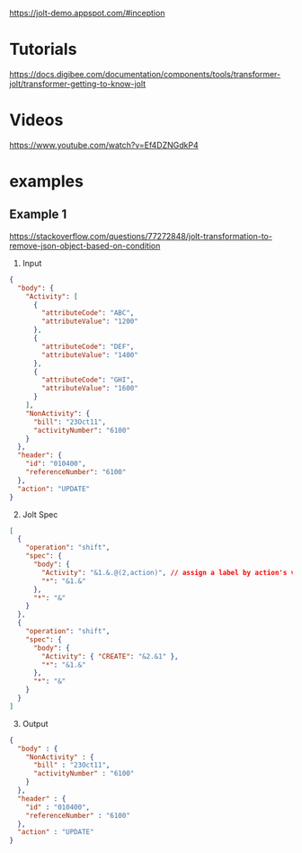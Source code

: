 https://jolt-demo.appspot.com/#inception

# Tutorials

https://docs.digibee.com/documentation/components/tools/transformer-jolt/transformer-getting-to-know-jolt

# Videos
https://www.youtube.com/watch?v=Ef4DZNGdkP4

# examples

## Example 1

https://stackoverflow.com/questions/77272848/jolt-transformation-to-remove-json-object-based-on-condition

1. Input

```json
{
  "body": {
    "Activity": [
      {
        "attributeCode": "ABC",
        "attributeValue": "1200"
      },
      {
        "attributeCode": "DEF",
        "attributeValue": "1400"
      },
      {
        "attributeCode": "GHI",
        "attributeValue": "1600"
      }
    ],
    "NonActivity": {
      "bill": "23Oct11",
      "activityNumber": "6100"
    }
  },
  "header": {
    "id": "010400",
    "referenceNumber": "6100"
  },
  "action": "UPDATE"
}
```

2. Jolt Spec

```json
[
  {
    "operation": "shift",
    "spec": {
      "body": {
        "Activity": "&1.&.@(2,action)", // assign a label by action's value nested within "Activity" object
        "*": "&1.&"
      },
      "*": "&"
    }
  },
  {
    "operation": "shift",
    "spec": {
      "body": {
        "Activity": { "CREATE": "&2.&1" },
        "*": "&1.&"
      },
      "*": "&"
    }
  }
]
```

3. Output

```json
{
  "body" : {
    "NonActivity" : {
      "bill" : "23Oct11",
      "activityNumber" : "6100"
    }
  },
  "header" : {
    "id" : "010400",
    "referenceNumber" : "6100"
  },
  "action" : "UPDATE"
}
```
